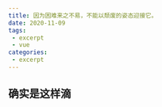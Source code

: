 ```yaml
---
title: 因为困难来之不易，不能以颓废的姿态迎接它。
date: 2020-11-09
tags:
 - excerpt
 - vue          
categories: 
 - excerpt
---
```


## 确实是这样滴
